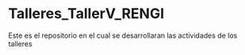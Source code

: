 # Talleres_TallerV_RENGI
Este es el repositorio en el cual se desarrollaran las actividades de los talleres
